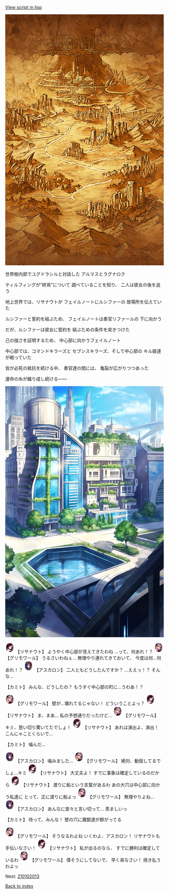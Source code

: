 [View script in lisp](../scripts/210102011.txt)

![parchment_map03.png](../images/backgrounds/parchment_map03.png)

世界樹内部でユグドラシルと対話した
アルマスとラグナロク

ティルフィングが“終焉”について
調べていることを知り、
二人は彼女の後を追う

地上世界では、リサナウトが
フェイルノートにルシファーの
居場所を伝えていた

ルシファーと誓約を結ぶため、
フェイルノートは奏官リファールの
下に向かう

だが、ルシファーは彼女に誓約を
結ぶための条件を突きつけた

己の強さを証明するため、
中心部に向かうフェイルノート

中心部では、コマンドキラーズと
セブンスキラーズ、そして中心部の
キル姫達が戦っていた

皆が必死の抵抗を続ける中、
奏官達の間には、
亀裂が広がりつつあった

運命の糸が織り成し続ける――

![in_city.png](../images/backgrounds/in_city.png)

<img src="../images/units/3203011.png" alt="3203011.png" height="34"/>
【リサナウト】
ようやく中心部が見えてきたわね
…って、何あれ！？

<img src="../images/units/5501711.png" alt="5501711.png" height="34"/>
【グリモワール】
うるさいわねぇ…
無理やり連れてきておいて、
今度は何…何あれ！？

<img src="../images/units/5102311.png" alt="5102311.png" height="34"/>
【アスカロン】
二人ともどうしたんですか？
…ええっ！？
そんな…

【カミト】
みんな、どうしたの？
もうすぐ中心部の町に…うわあ！？

<img src="../images/units/5501711.png" alt="5501711.png" height="34"/>
【グリモワール】
壁が…壊れてるじゃない！
どういうことよっ？

<img src="../images/units/3203011.png" alt="3203011.png" height="34"/>
【リサナウト】
ま、まあ…
私の予想通りだったけど…

<img src="../images/units/5501711.png" alt="5501711.png" height="34"/>
【グリモワール】
キミ、思い切り驚いてたでしょ！

<img src="../images/units/3203011.png" alt="3203011.png" height="34"/>
【リサナウト】
あれは演出よ、演出！
こんにゃことくらいで…

【カミト】
噛んだ…

<img src="../images/units/5102311.png" alt="5102311.png" height="34"/>
【アスカロン】
噛みました…

<img src="../images/units/5501711.png" alt="5501711.png" height="34"/>
【グリモワール】
絶対、動揺してるでしょ…キミ

<img src="../images/units/3203011.png" alt="3203011.png" height="34"/>
【リサナウト】
大丈夫よ！
すでに事象は確定しているのだから

<img src="../images/units/3203011.png" alt="3203011.png" height="34"/>
【リサナウト】
渡りに船という言葉があるわ
あの大穴は中心部に向かう私達に
とって、正に渡りに船よっ

<img src="../images/units/5501711.png" alt="5501711.png" height="34"/>
【グリモワール】
無理やりよね…

<img src="../images/units/5102311.png" alt="5102311.png" height="34"/>
【アスカロン】
あんなに堂々と言い切って…
羨ましいっ

【カミト】
待って、みんな！
壁の穴に魔獣達が群がってる

<img src="../images/units/5501711.png" alt="5501711.png" height="34"/>
【グリモワール】
そうなるわよね
いくわよ、アスカロン！
リサナウトも手伝いなさい！

<img src="../images/units/3203011.png" alt="3203011.png" height="34"/>
【リサナウト】
私が出るのなら、
すでに勝利は確定しているわ

<img src="../images/units/5501711.png" alt="5501711.png" height="34"/>
【グリモワール】
偉そうにしてないで、
早く来なさい！
焼き払うわよっ

Next: [210102013](210102013.md)

[Back to index](index.md)
